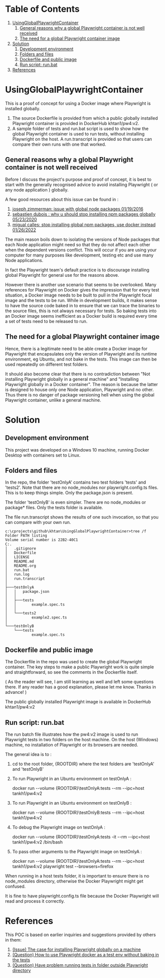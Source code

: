 
# Table of Contents

1.  [UsingGlobalPlaywrightContainer](#orgad983ff)
    1.  [General reasons why a global Playwright container is not well received](#org1a88c92)
    2.  [The need for a global Playwright container image](#orgcddb258)
2.  [Solution](#org0504cb1)
    1.  [Development environment](#org2601a6e)
    2.  [Folders and files](#org388e4e1)
    3.  [Dockerfile and public image](#org5912580)
    4.  [Run script: run.bat](#orgae6e88a)
3.  [References](#org8912045)



<a id="orgad983ff"></a>

# UsingGlobalPlaywrightContainer

This is a proof of concept for using a Docker image where Playwright is installed globally.

1.  The source Dockerfile is provided from which a public globally installed Playwright container is provided in DockerHub khtan1/pw4:v2.
2.  A sample folder of tests and run.bat script is used to show how the global Playwright container is used to run 
    tests, without installing Playwright on the host. A run.transcript is provided so that users can compare their
    own runs with one that worked.


<a id="org1a88c92"></a>

## General reasons why a global Playwright container is not well received

Before I discuss the project's purpose and proof of concept, it is best to start with the generally recognised
advice to avoid installing Playwright ( or any node application ) globally.

A few good resources about this issue can be found in :

1.  [joseph zimmerman: issue with global node packages 01/19/2016](https://www.smashingmagazine.com/2016/01/issue-with-global-node-npm-packages/)
2.  [sebastien dubois : why u should stop installing npm packages globally 05/23/2020](https://javascript.plainenglish.io/why-you-should-stop-installing-npm-packages-globally-1b56b97b70cd)
3.  [migual calles: stop installing global npm packages, use docker instead 01/26/2022](https://betterprogramming.pub/stop-installing-node-js-and-global-npm-packages-use-docker-instead-42597990db13)

The main reason boils down to isolating the versions of Node packages that each Node application might need
so that they do not affect each other when the dependent versions conflict. This will occur if you are using
your computer for many purposes like development, testing etc and use many Node applications.

In fact the Playwright team's default practice is to discourage installing global Playwright for general use for the reasons above.

However there is another use scenario that seems to be overlooked. Many references for Playwright on Docker gives
the impression that for every test situation, a Docker image needs to be built to pull in the Playwright focal image
and the tests to be run. While in development builds, it makes sense to have the source code baked in to ensure that
we can trace the binaries to the source files, this is not always necessary for tests. So baking tests into an Docker image
seems inefficient as a Docker build is required every time a set of tests need to be released to run.


<a id="orgcddb258"></a>

## The need for a global Playwright container image

Hence, there is a legitimate need to be able create a Docker image for Playwright that encapsulates only the version of Playwright and its runtime
environment, eg Ubuntu, and not bake in the tests. This image can then be used repeatedly on different test folders.

It should also become clear that there is no contradiction between "Not installing Playwright globally in a general machine"
and "Installing Playwright globally in a Docker container". The reason is because the latter is designed to house only one Node application, Playwright
and no other. Thus there is no danger of package versioning hell when using the global Playwright container, unlike a general machine.


<a id="org0504cb1"></a>

# Solution


<a id="org2601a6e"></a>

## Development environment

This project was developed on a Windows 10 machine, running Docker Desktop with containers set to Linux.


<a id="org388e4e1"></a>

## Folders and files

In the repo, the folder 'testOnlyA' contains two test folders 'tests' and 'tests2'. Note that there are no node\_modules
nor playwright.config.ts files. This is to keep things simple. Only the package.json is present.

The folder 'testOnlyB' is even simpler. There are no node\_modules or package\* files. Only the tests folder
is available.

The file run.transcript shows the results of one such invocation, so that you can compare with your own run.

    c:\cprojects\github\khtan\UsingGlobalPlaywrightContainer>tree /f
    Folder PATH listing
    Volume serial number is 22B2-40C1
    C:.
    │   .gitignore
    │   Dockerfile
    │   LICENSE
    │   README.md
    │   README.org
    │   run.bat
    │   run.log
    │   run.transcript
    │
    ├───testOnlyA
    │   │   package.json
    │   │
    │   ├───tests
    │   │       example.spec.ts
    │   │
    │   └───tests2
    │           example2.spec.ts
    │
    └───testOnlyB
        └───tests
                example.spec.ts


<a id="org5912580"></a>

## Dockerfile and public image

The Dockerfile in the repo was used to create the global Playwright container.
The key steps to make a public Playwright work is quite simple and straightforward, so see the comments
in the Dockerfile itself.

( As the reader will see, I am still learning as well and left some questions there. If any reader has a good
explanation, please let me know. Thanks in advance! )

The public globally installed Playwright image is available in DockerHub khtan1/pw4:v2


<a id="orgae6e88a"></a>

## Run script: run.bat

The run batch file illustrates how the pw4:v2 image is used to run Playwright tests in two folders on the host machine. On the
host (Windows) machine, no installation of Playwright or its browsers are needed. 

The general idea is to :

1.  cd to the root folder, {ROOTDIR} where the test folders are 'testOnlyA' and 'testOnlyB'
2.  To run Playwright in an Ubuntu environment on testOnlyA :

    docker run --volume {ROOTDIR}\testOnlyA:tests --rm --ipc=host tankh1/pw4:v2

1.  To run Playwright in an Ubuntu environment on testOnlyB :

    docker run --volume {ROOTDIR}\testOnlyB:tests --rm --ipc=host tankh1/pw4:v2

1.  To debug the Playwright image on testOnlyA :

    docker run --volume {ROOTDIR}\testOnlyA:tests -it --rm --ipc=host tankh1/pw4:v2 /bin/bash

1.  To pass other arguments to the Playwright image on testOnlyA :

    docker run --volume {ROOTDIR}\testOnlyA:tests --rm --ipc=host tankh1/pw4:v2 playwright test --browsers=firefox

When running in a host tests folder, it is important to ensure there is no node\_modules directory, otherwise the Docker Playwright
might get confused.

It is fine to have playwright.config.ts file because the Docker Playwright will read and process it correctly.


<a id="org8912045"></a>

# References

This POC is based on earlier inquiries and suggestions provided by others in them:

1.  [(Issue) The case for installing Playwright globally on a machine](https://github.com/microsoft/playwright/issues/14181)
2.  [(Question) How to use Playwright docker as a test env without baking in the tests](https://github.com/microsoft/playwright/issues/14179)
3.  [(Question) Have problem running tests in folder outside Playwright directory](https://github.com/microsoft/playwright/issues/14039)


